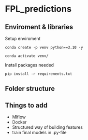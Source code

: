 # FPL_predictions

## Enviroment & libraries

Setup enviroment

```
conda create -p venv python==3.10 -y

conda activate venv/
```

Install packages needed

```
pip install -r requirements.txt
```

## Folder structure


## Things to add

- Mlflow
- Docker
- Structured way of building features
- train final models in .py-file